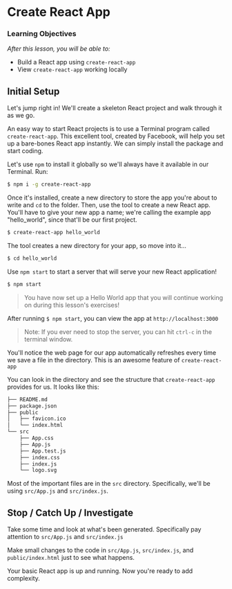 # Create React App

### Learning Objectives

_After this lesson, you will be able to:_

* Build a React app using `create-react-app`
* View `create-react-app` working locally

## Initial Setup

Let's jump right in! We'll create a skeleton React project and walk through it as we go.

An easy way to start React projects is to use a Terminal program called `create-react-app`. This excellent tool, created by Facebook, will help you set up a bare-bones React app instantly. We can simply install the package and start coding.

Let's use `npm` to install it globally so we'll always have it available in our Terminal. Run:

```bash
$ npm i -g create-react-app
```

Once it's installed, create a new directory to store the app you're about to write and `cd` to the folder. Then, use the tool to create a new React app. You'll have to give your new app a name; we're calling the example app "hello\_world", since that'll be our first project.

```bash
$ create-react-app hello_world
```

The tool creates a new directory for your app, so move into it...

```bash
$ cd hello_world
```

Use `npm start` to start a server that will serve your new React application!

```bash
$ npm start
```

> You have now set up a Hello World app that you will continue working on during this lesson's exercises!

After running `$ npm start`, you can view the app at `http://localhost:3000`

> Note: If you ever need to stop the server, you can hit `ctrl-c` in the terminal window.

You'll notice the web page for our app automatically refreshes every time we save a file in the directory. This is an awesome feature of `create-react-app`

You can look in the directory and see the structure that `create-react-app` provides for us. It looks like this:

```bash
├── README.md
├── package.json
├── public
│   ├── favicon.ico
│   └── index.html
└── src
    ├── App.css
    ├── App.js
    ├── App.test.js
    ├── index.css
    ├── index.js
    └── logo.svg
```

Most of the important files are in the `src` directory. Specifically, we'll be using `src/App.js` and `src/index.js`.

## Stop / Catch Up / Investigate

Take some time and look at what's been generated. Specifically pay attention to `src/App.js` and `src/index.js`

Make small changes to the code in `src/App.js`, `src/index.js`, and `public/index.html` just to see what happens.

Your basic React app is up and running. Now you're ready to add complexity.

